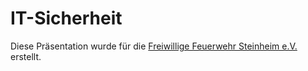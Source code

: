 # IT-Sicherheit

Diese Präsentation wurde für die [Freiwillige Feuerwehr Steinheim e.V.](http://steinheim.ffw-mm.de/) erstellt.
